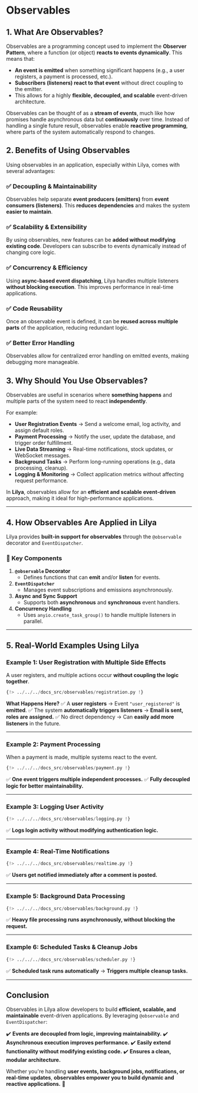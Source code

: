 # Observables

## **1. What Are Observables?**

Observables are a programming concept used to implement the **Observer Pattern**, where a function (or object) **reacts to events dynamically**. This means that:

- **An event is emitted** when something significant happens (e.g., a user registers, a payment is processed, etc.).
- **Subscribers (listeners) react to that event** without direct coupling to the emitter.
- This allows for a highly **flexible, decoupled, and scalable** event-driven architecture.

Observables can be thought of as a **stream of events**, much like how promises handle asynchronous data but **continuously** over time. Instead of handling a single future result, observables enable **reactive programming**, where parts of the system automatically respond to changes.

## **2. Benefits of Using Observables**

Using observables in an application, especially within Lilya, comes with several advantages:

### ✅ **Decoupling & Maintainability**
Observables help separate **event producers (emitters)** from **event consumers (listeners)**. This **reduces dependencies** and makes the system **easier to maintain**.

### ✅ **Scalability & Extensibility**
By using observables, new features can be **added without modifying existing code**. Developers can subscribe to events dynamically instead of changing core logic.

### ✅ **Concurrency & Efficiency**
Using **async-based event dispatching**, Lilya handles multiple listeners **without blocking execution**. This improves performance in real-time applications.

### ✅ **Code Reusability**
Once an observable event is defined, it can be **reused across multiple parts** of the application, reducing redundant logic.

### ✅ **Better Error Handling**
Observables allow for centralized error handling on emitted events, making debugging more manageable.

## **3. Why Should You Use Observables?**

Observables are useful in scenarios where **something happens** and multiple parts of the system need to react **independently**.

For example:

- **User Registration Events** → Send a welcome email, log activity, and assign default roles.
- **Payment Processing** → Notify the user, update the database, and trigger order fulfillment.
- **Live Data Streaming** → Real-time notifications, stock updates, or WebSocket messages.
- **Background Tasks** → Perform long-running operations (e.g., data processing, cleanup).
- **Logging & Monitoring** → Collect application metrics without affecting request performance.

In **Lilya**, observables allow for an **efficient and scalable event-driven** approach, making it ideal for high-performance applications.

---

## **4. How Observables Are Applied in Lilya**

Lilya provides **built-in support for observables** through the `@observable` decorator and `EventDispatcher`.

### **🔹 Key Components**

1. **`@observable` Decorator**
   - Defines functions that can **emit** and/or **listen** for events.
2. **`EventDispatcher`**
   - Manages event subscriptions and emissions asynchronously.
3. **Async and Sync Support**
   - Supports both **asynchronous** and **synchronous** event handlers.
4. **Concurrency Handling**
   - Uses `anyio.create_task_group()` to handle multiple listeners in parallel.

---

## **5. Real-World Examples Using Lilya**

### **Example 1: User Registration with Multiple Side Effects**
A user registers, and multiple actions occur **without coupling the logic together**.

```python
{!> ../../../docs_src/observables/registration.py !}
```
**What Happens Here?**
✅ A **user registers** → Event `"user_registered"` is **emitted**.
✅ The system **automatically triggers listeners** → **Email is sent, roles are assigned.**
✅ No direct dependency → Can **easily add more listeners** in the future.

---

### **Example 2: Payment Processing**
When a payment is made, multiple systems react to the event.

```python
{!> ../../../docs_src/observables/payment.py !}
```

✅ **One event triggers multiple independent processes.**
✅ **Fully decoupled logic for better maintainability.**

---

### **Example 3: Logging User Activity**

```python
{!> ../../../docs_src/observables/logging.py !}
```

✅ **Logs login activity without modifying authentication logic.**

---

### **Example 4: Real-Time Notifications**

```python
{!> ../../../docs_src/observables/realtime.py !}
```

✅ **Users get notified immediately after a comment is posted.**

---

### **Example 5: Background Data Processing**

```python
{!> ../../../docs_src/observables/background.py !}
```

✅ **Heavy file processing runs asynchronously, without blocking the request.**

---

### **Example 6: Scheduled Tasks & Cleanup Jobs**

```python
{!> ../../../docs_src/observables/scheduler.py !}
```

✅ **Scheduled task runs automatically** → **Triggers multiple cleanup tasks.**

---

## **Conclusion**

Observables in Lilya allow developers to build **efficient, scalable, and maintainable** event-driven applications. By leveraging `@observable` and `EventDispatcher`:

✔️ **Events are decoupled from logic, improving maintainability.**
✔️ **Asynchronous execution improves performance.**
✔️ **Easily extend functionality without modifying existing code.**
✔️ **Ensures a clean, modular architecture.**

Whether you're handling **user events, background jobs, notifications, or real-time updates**, **observables empower you to build dynamic and reactive applications.** 🚀
